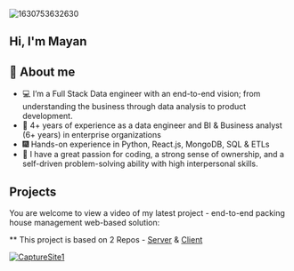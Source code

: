 ![1630753632630](https://user-images.githubusercontent.com/58429034/198954928-e854f71b-1e83-41e2-ab20-1c344829e0d4.jpg)


## Hi, I'm Mayan 

## :book: About me
- :computer: I’m a Full Stack Data engineer with an end-to-end vision; from understanding the business through data analysis to product development. 
- :memo: 4+ years of experience as a data engineer and BI & Business analyst (6+ years) in enterprise organizations
- :fireworks:  Hands-on experience in Python, React.js, MongoDB, SQL & ETLs
- :dart: I have a great passion for coding, a strong sense of ownership, and a self-driven problem-solving ability with high interpersonal skills. 


## Projects

You are welcome to view a video of my latest project - end-to-end packing house management web-based solution:

** This project is based on 2 Repos - [Server](https://github.com/MayanAsifLevy/Aitan_Server_Almagor) & [Client](https://github.com/MayanAsifLevy/Aitan_Client_Almagor)

[![CaptureSite1](https://user-images.githubusercontent.com/58429034/205272599-635a8519-9ed4-4712-8146-590e8b19aa04.png)](https://www.youtube.com/watch?v=RjqRjriWruA "Aitan Packing House")
